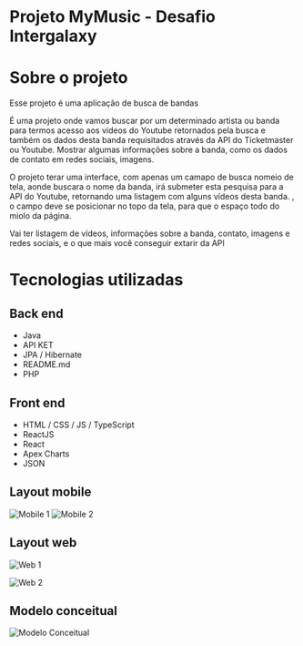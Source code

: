 # Projeto MyMusic - Desafio Intergalaxy
 

# Sobre o projeto

Esse projeto é uma aplicação de busca de bandas 

É uma projeto onde vamos buscar por um determinado artista ou banda para termos acesso aos vídeos do Youtube retornados pela busca e também os dados desta banda requisitados através da API do Ticketmaster ou Youtube.
Mostrar algumas informações sobre a banda, como os dados de contato em redes sociais, imagens.


O projeto terar uma interface, com apenas um camapo de busca nomeio de tela, aonde buscara o nome da banda, irá submeter esta pesquisa para a API do Youtube, retornando uma listagem com alguns vídeos desta banda. , o campo deve se posicionar no topo da tela, para que o espaço todo do miolo da página.

Vai ter listagem de vídeos, informações sobre a banda, contato,  imagens e redes sociais,  e o que mais você conseguir extarir da API 
 
 


# Tecnologias utilizadas


## Back end
- Java
- API KET
- JPA / Hibernate
- README.md
- PHP

## Front end
- HTML / CSS / JS / TypeScript
- ReactJS
- React 
- Apex Charts
- JSON

 ## Layout mobile
![Mobile 1]() ![Mobile 2]()

## Layout web
![Web 1]()

![Web 2]()

## Modelo conceitual
![Modelo Conceitual]()
